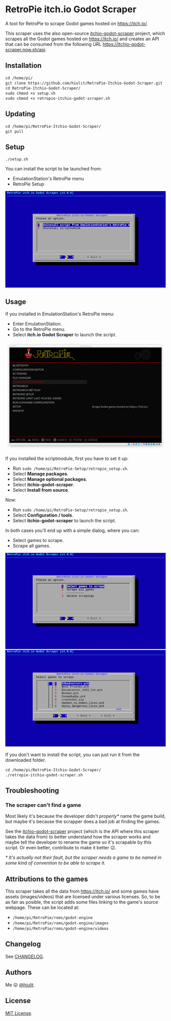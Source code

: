 # RetroPie itch.io Godot Scraper

A tool for RetroPie to scrape Godot games hosted on https://itch.io/.

This scraper uses the also open-source [itchio-godot-scraper](https://github.com/hiulit/itchio-godot-scraper) project, which scrapes all the Godot games hosted on  https://itch.io/ and creates an API that can be consumed from the following URL https://itchio-godot-scraper.now.sh/api.

## Installation

```
cd /home/pi/
git clone https://github.com/hiulit/RetroPie-Itchio-Godot-Scraper.git
cd RetroPie-Itchio-Godot-Scraper/
sudo chmod +x setup.sh
sudo chmod +x retropie-itchio-godot-scraper.sh
```

## Updating

```
cd /home/pi/RetroPie-Itchio-Godot-Scraper/
git pull
```

## Setup

```
./setup.sh
```
You can install the script to be launched from:

* EmulationStation's RetroPie menu
* RetroPie Setup

![Setup](/examples/setup.jpg)

## Usage

If you installed in EmulationStation's RetroPie menu:

* Enter EmulationStation.
* Go to the RetroPie menu.
* Select **itch.io Godot Scraper** to launch the script.

![EmulationStation Retropie Menu](/examples/emulationstation-retropie-menu.png)


If you installed the scriptmodule, first you have to set it up:

* Run `sudo /home/pi/RetroPie-Setup/retropie_setup.sh`.
* Select **Manage packages**.
* Select **Manage optional packages**.
* Select **itchio-godot-scraper**.
* Select **Install from source**.

Now:

* Run `sudo /home/pi/RetroPie-Setup/retropie_setup.sh`.
* Select **Configuration / tools**.
* Select **itchio-godot-scraper** to launch the script.

In both cases you'll end up with a simple dialog, where you can:

* Select games to scrape.
* Scrape all games.

![Scrape games menu](/examples/scrape-games-menu.jpg)
![Select games to scrape](/examples/select-games-to-scrape.jpg)

If you don't want to install the script, you can just run it from the downloaded folder.

```
cd /home/pi/RetroPie-Itchio-Godot-Scraper/
./retropie-itchio-godot-scraper.sh
```

## Troubleshooting

### The scraper can't find a game

Most likely it's because the developer didn't *properly\** name the game build, but maybe it's because the scrapper does a bad job at finding the games.

See the [itchio-godot-scraper](https://github.com/hiulit/itchio-godot-scraper) project (which is the API where this scraper takes the data from) to better understand how the scraper works and maybe tell the developer to rename the game so it's scrapable by this script. Or even better, contribute to make it better 😉.

*\* It's actually not their fault, but the scraper needs a game to be named in some kind of convention to be able to scrape it.*

## Attributions to the games

This scraper takes all the data from https://itch.io/ and some games have assets (images/videos) that are licensed under various licenses. So, to be as fair as posible, the script adds some files linking to the game's source webpage. These can be located at:

* `/home/pi/RetroPie/roms/godot-engine`
* `/home/pi/RetroPie/roms/godot-engine/images`
* `/home/pi/RetroPie/roms/godot-engine/videos`

## Changelog

See [CHANGELOG](/CHANGELOG.md).

## Authors

Me 😛 [@hiulit](https://github.com/hiulit).

## License

[MIT License](/LICENSE).
